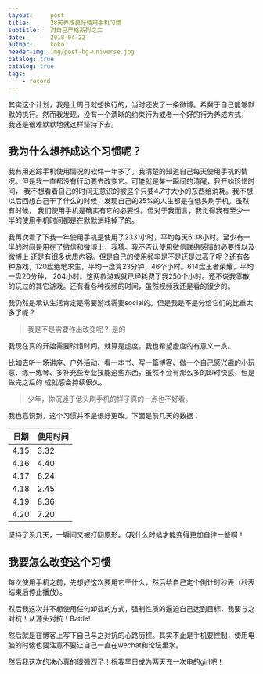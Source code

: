 ```yaml
---
layout:     post
title:      28天养成良好使用手机习惯
subtitle:   对自己严格系列之二
date:       2018-04-22
author:     koko
header-img: img/post-bg-universe.jpg
catalog: true
catalog: true
tags:
	- record
---
```


其实这个计划，我是上周日就想执行的，当时还发了一条微博。希冀于自己能够默默的执行。然而我发现，没有一个清晰的约束行为或者一个好的行为养成方式，
我还是很难默默地就这样坚持下去。

## 我为什么想养成这个习惯呢？

我有用追踪手机使用情况的软件一年多了，我清楚的知道自己每天使用手机的情况。但是我一直都没有行动要去改变它。可能就是某一瞬间的清醒，我开始珍惜时间，
我不想看着自己的时间无意识的被这个只要4.7寸大小的东西给消耗。我不想以后回想自己干了什么的时候，发现自己的25%的人生都是在低头刷手机。虽然有时候，
我们使用手机是确实有它的必要性。但对于我而言，我觉得我有至少一半的使用手机时间都是在默默消耗掉了的。

我再次看了下我一年使用手机是使用了2331小时，平均每天6.38小时。至少有一半的时间是用在了微信和微博上，我猜。我不否认使用微信联络感情的必要性以及微博上
还是有很多优质内容。但是自己的使用频率是不是还是过高了呢？还有各种游戏，120盘绝地求生，平均一盘算23分钟，46个小时。614盘王者荣耀，平均一盘20分钟，
204小时。这两款游戏就已经耗费了我250个小时。还不说我零散的玩过的其它游戏。还有看各种视频的时间，虽然视频我还是看的很少的。

我仍然是承认生活肯定是需要游戏需要social的。但是我是不是分给它们的比重太多了呢？

>我是不是需要作出改变呢？
>是的

我现在真的开始需要珍惜时间。就算是虚度，我也希望虚度的有意义一点。

比如去听一场讲座、户外活动、看一本书、写一篇博客、做一个自己感兴趣的小玩意、练一练琴、多补充些专业技能这些东西，虽然不会有那么多的即时快感，但是做完之后的
成就感会持续很久。

>少年，你沉迷于低头刷手机的样子真的一点也不好看。

我也意识到，这个习惯并不是很好更改。下面是前几天的数据：

|日期|使用时间	|
|--	|--	|
|4.15	|3.32	|
|4.16	|4.40	|
|4.17	|6.24	|
|4.18	|2.45	|
|4.19	|8.36	|
|4.20	|7.20	|

坚持了没几天，一瞬间又被打回原形。（我什么时候才能变得更加自律一些啊！

## 我要怎么改变这个习惯

每次使用手机之前，先想好这次要用它干什么，然后给自己定个倒计时秒表（秒表结束后停止播放）。

然后我这次并不想使用任何卸载的方式，强制性质的逼迫自己达到目标，我要与之对抗！从源头对抗！Battle!

然后就是在博客上写下自己与之对抗的心路历程。其实不止是手机要控制，使用电脑的时候也要注意不要让自己一直在wechat和论坛里水。

然后我这次的决心真的很强烈了！祝我早日成为两天充一次电的girl吧！

